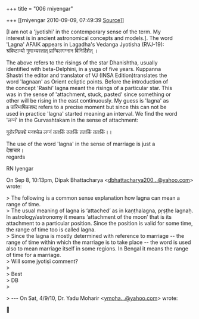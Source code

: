+++
title = "006 rniyengar"

+++
[[rniyengar	2010-09-09, 07:49:39 [Source](https://groups.google.com/g/bvparishat/c/NmjtZbIPHOk)]]



\[I am not a 'jyotishi' in the contemporary sense of the term. My  
interest is in ancient astronomical concepts and models.\]. The word  
'Lagna' AFAIK appears in Lagadha's Vedanga Jyotisha (RVJ-19):  
श्रविष्टाभ्यो गुणाभ्यस्तात् प्राग्विलगग्नान विनिर्दिशेत् ।

The above refers to the risings of the star Dhanishtha, usually  
identified with beta-Delphini, in a yuga of five years. Kuppanna  
Shastri the editor and translator of VJ (INSA Edition)translates the  
word 'lagnaan' as Orient ecliptic points. Before the introduction of  
the concept 'Rashi' lagna meant the risings of a particular star. This  
was in the sense of 'attachment, stuck, pasted' since something or  
other will be rising in the east continuously. My guess is 'lagna' as  
a पारिभाषिकशब्द refers to a precise moment but since this can not be  
used in practice 'lagna' started meaning an interval. We find the word  
'लग्नं' in the Gurvashtakam in the sense of attachment:

गुरोरन्घ्रिपद्मे मनश्चेन्न लग्नं ततःकिं ततःकिं ततःकिं ततःकिं।।

The use of the word 'lagna' in the sense of marriage is just a  
देशाचार।  
regards

RN Iyengar

  
On Sep 8, 10:13pm, Dipak Bhattacharya \<[dbhattacharya200...@yahoo.com]()\>  
wrote:

  
\> The following is a common sense explanation how lagna can mean a range of time.  
\> The usual meaning of lagna is ‘attached’ as in kaṇṭhalagna, pṛṣṭhe lagnaḥ. In astrology/astronomy it means ‘attachment of the moon’ that is its attachment to a particular position. Since the position is valid for some time, the range of time too is called lagna.  
\> Since the lagna is mostly determined with reference to marriage -- the range of time within which the marriage is to take place -- the word is used also to mean marriage itself in some regions. In Bengal it means the range of time for a marriage.  
\> Will some jyotiṣī comment?  
\>   
\> Best  
\> DB  
\>  

\> --- On Sat, 4/9/10, Dr. Yadu Moharir \<[ymoha...@yahoo.com]()\> wrote:



